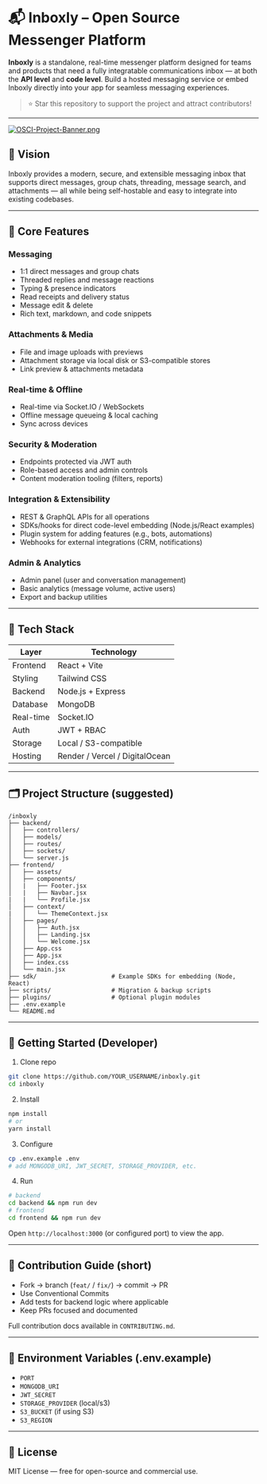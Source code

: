 # 📬 Inboxly – Open Source Messenger Platform

**Inboxly** is a standalone, real-time messenger platform designed for teams and products that need a fully integratable communications inbox — at both the **API level** and **code level**. Build a hosted messaging service or embed Inboxly directly into your app for seamless messaging experiences.

> ⭐ Star this repository to support the project and attract contributors!

---
[![OSCI-Project-Banner.png](https://i.postimg.cc/76mJvBmF/OSCI-Project-Banner.png)](https://postimg.cc/8JfzMb84)

## 🎯 Vision

Inboxly provides a modern, secure, and extensible messaging inbox that supports direct messages, group chats, threading, message search, and attachments — all while being self-hostable and easy to integrate into existing codebases.

---

## 🔑 Core Features

### Messaging
- 1:1 direct messages and group chats
- Threaded replies and message reactions
- Typing & presence indicators
- Read receipts and delivery status
- Message edit & delete
- Rich text, markdown, and code snippets

### Attachments & Media
- File and image uploads with previews
- Attachment storage via local disk or S3-compatible stores
- Link preview & attachments metadata

### Real-time & Offline
- Real-time via Socket.IO / WebSockets
- Offline message queueing & local caching
- Sync across devices

### Security & Moderation
- Endpoints protected via JWT auth
- Role-based access and admin controls
- Content moderation tooling (filters, reports)

### Integration & Extensibility
- REST & GraphQL APIs for all operations
- SDKs/hooks for direct code-level embedding (Node.js/React examples)
- Plugin system for adding features (e.g., bots, automations)
- Webhooks for external integrations (CRM, notifications)

### Admin & Analytics
- Admin panel (user and conversation management)
- Basic analytics (message volume, active users)
- Export and backup utilities

---

## 🧰 Tech Stack

| Layer     | Technology                        |
|-----------|-----------------------------------|
| Frontend  | React + Vite                      |
| Styling   | Tailwind CSS                      |
| Backend   | Node.js + Express                 |
| Database  | MongoDB                           |
| Real-time | Socket.IO                          |
| Auth      | JWT + RBAC                        |
| Storage   | Local / S3-compatible             |
| Hosting   | Render / Vercel / DigitalOcean    |

---

## 🗂 Project Structure (suggested)

```
/inboxly
├── backend/
│   ├── controllers/
│   ├── models/
│   ├── routes/
│   ├── sockets/
│   └── server.js
├── frontend/
│   ├── assets/
│   ├── components/
│   |   ├── Footer.jsx
│   |   ├── Navbar.jsx
|   |   └── Profile.jsx
│   ├── context/
|   │   └── ThemeContext.jsx
│   ├── pages/
│   │   ├── Auth.jsx
│   │   ├── Landing.jsx
│   │   └── Welcome.jsx
│   ├── App.css
│   ├── App.jsx
│   ├── index.css
│   └── main.jsx
├── sdk/                     # Example SDKs for embedding (Node, React)
├── scripts/                 # Migration & backup scripts
├── plugins/                 # Optional plugin modules
├── .env.example
└── README.md
```

---

## 🚀 Getting Started (Developer)

1. Clone repo
```bash
git clone https://github.com/YOUR_USERNAME/inboxly.git
cd inboxly
```

2. Install
```bash
npm install
# or
yarn install
```

3. Configure
```bash
cp .env.example .env
# add MONGODB_URI, JWT_SECRET, STORAGE_PROVIDER, etc.
```

4. Run
```bash
# backend
cd backend && npm run dev
# frontend
cd frontend && npm run dev
```

Open `http://localhost:3000` (or configured port) to view the app.

---

## 🤝 Contribution Guide (short)

- Fork → branch (`feat/` / `fix/`) → commit → PR
- Use Conventional Commits
- Add tests for backend logic where applicable
- Keep PRs focused and documented

Full contribution docs available in `CONTRIBUTING.md`.

---

## 🔐 Environment Variables (.env.example)
- `PORT`
- `MONGODB_URI`
- `JWT_SECRET`
- `STORAGE_PROVIDER` (local/s3)
- `S3_BUCKET` (if using S3)
- `S3_REGION`

---

## 📄 License
MIT License — free for open-source and commercial use.
